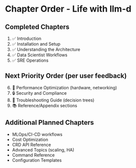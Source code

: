 # Chapter Order - Life with llm-d

## Completed Chapters
1. ✅ Introduction
2. ✅ Installation and Setup  
3. ✅ Understanding the Architecture
4. ✅ Data Scientist Workflows
5. ✅ SRE Operations

## Next Priority Order (per user feedback)
6. 🚀 Performance Optimization (hardware, networking)
7. 🔒 Security and Compliance
8. 🔧 Troubleshooting Guide (decision trees)
9. 📚 Reference/Appendix sections

## Additional Planned Chapters
- MLOps/CI-CD workflows
- Cost Optimization
- CRD API Reference
- Advanced Topics (scaling, HA)
- Command Reference
- Configuration Templates